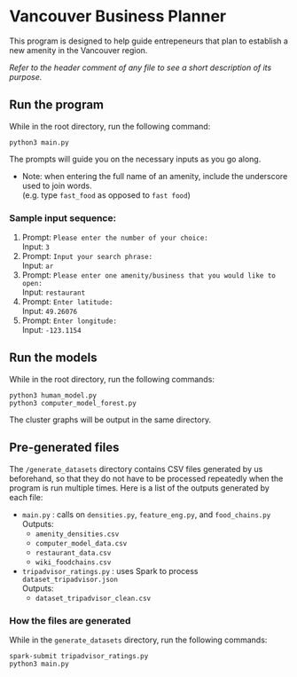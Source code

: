 # Vancouver Business Planner
This program is designed to help guide entrepeneurs that plan to establish a new amenity in the Vancouver region. 

_Refer to the header comment of any file to see a short description of its purpose._

## Run the program
While in the root directory, run the following command: 
```
python3 main.py
```
The prompts will guide you on the necessary inputs as you go along.
* Note: when entering the full name of an amenity, include the underscore used to join words.<br/>
(e.g. type `fast_food` as opposed to `fast food`)

### Sample input sequence:
1. Prompt: `Please enter the number of your choice:` <br/>
Input: `3`
2. Prompt: `Input your search phrase:` <br/>
Input: `ar`
3. Prompt: `Please enter one amenity/business that you would like to open:` <br/>
Input: `restaurant`
4. Prompt: `Enter latitude:` <br/>
Input: `49.26076`
4. Prompt: `Enter longitude:` <br/>
Input: `-123.1154`

## Run the models
While in the root directory, run the following commands: 
```
python3 human_model.py
python3 computer_model_forest.py
```
The cluster graphs will be output in the same directory.

## Pre-generated files
The `/generate_datasets` directory contains CSV files generated by us beforehand, so that they do not have to be processed repeatedly when the program is run multiple times. Here is a list of the outputs generated by each file:

- `main.py` : calls on `densities.py`, `feature_eng.py`, and `food_chains.py` <br/>
    Outputs:
    - `amenity_densities.csv`
    - `computer_model_data.csv`
    - `restaurant_data.csv`
    - `wiki_foodchains.csv`
- `tripadvisor_ratings.py` : uses Spark to process `dataset_tripadvisor.json` <br/>
    Outputs:
    - `dataset_tripadvisor_clean.csv`

### How the files are generated
While in the `generate_datasets` directory, run the following commands: 
```
spark-submit tripadvisor_ratings.py
python3 main.py
```

